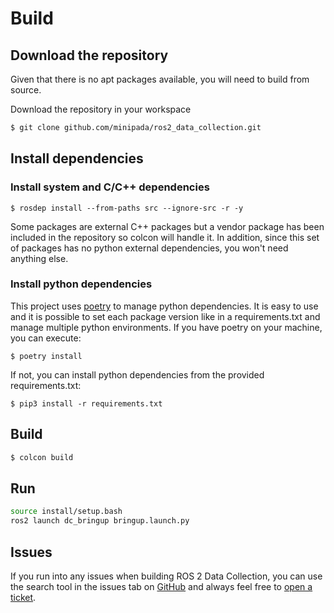 # Build

## Download the repository
Given that there is no apt packages available, you will need to build from source.

Download the repository in your workspace

```bash
$ git clone github.com/minipada/ros2_data_collection.git
```

## Install dependencies
### Install system and C/C++ dependencies
```
$ rosdep install --from-paths src --ignore-src -r -y
```

Some packages are external C++ packages but a vendor package has been included in the repository so colcon will handle it.
In addition, since this set of packages has no python external dependencies, you won't need anything else.

### Install python dependencies
This project uses [poetry](https://python-poetry.org/) to manage python dependencies. It is easy to use and it is possible to set each package version like in a requirements.txt and manage multiple python environments.
If you have poetry on your machine, you can execute:

`$ poetry install`

If not, you can install python dependencies from the provided requirements.txt:

`$ pip3 install -r requirements.txt`

## Build

```bash
$ colcon build
```

## Run
```bash
source install/setup.bash
ros2 launch dc_bringup bringup.launch.py
```

## Issues
If you run into any issues when building ROS 2 Data Collection, you can use the search tool in the issues tab on [GitHub](https://github.com/minipada/ros2_data_collection) and always feel free to [open a ticket](https://github.com/minipada/ros2_data_collection).
